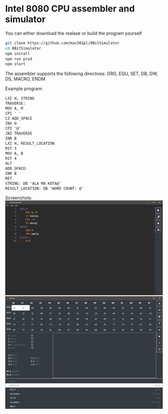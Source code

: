 # Intel 8080 CPU assembler and simulator

You can either download the realase or build the program yourself

```bash
git clone https://github.com/mac501pl/8BitSimulator
cd 8BitSimulator
npm install
npm run prod
npm start
```

The assembler supports the following directives: ORG, EQU, SET, DB, DW, DS, MACRO, ENDM

Example program:
```
LXI H, STRING
TRAVERSE:
MOV A, M
CPI ' '
CZ ADD_SPACE
INX H
CPI '@'
JNZ TRAVERSE
INR B
LXI H, RESULT_LOCATION
RST 3
MOV A, B
RST 4
HLT
ADD_SPACE:
INR B
RET
STRING: DB 'ALA MA KOTA@'
RESULT_LOCATION: DB 'WORD COUNT: @'
```

Screenshots:
![Edition screen](images/edition-screen.png "Edition screen")
![Execution screen](images/execution-screen.png "Execution screen")
